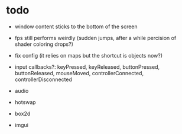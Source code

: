 # todo

* window content sticks to the bottom of the screen
* fps still performs weirdly (sudden jumps, after a while percision of shader coloring drops?)
* fix config (it relies on maps but the shortcut is objects now?)

* input callbacks?: keyPressed, keyReleased, buttonPressed, buttonReleased, mouseMoved, controllerConnected, controllerDisconnected
* audio
* hotswap
* box2d
* imgui
